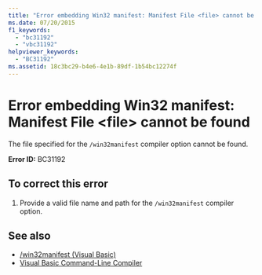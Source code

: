 ```yaml
---
title: "Error embedding Win32 manifest: Manifest File <file> cannot be found"
ms.date: 07/20/2015
f1_keywords: 
  - "bc31192"
  - "vbc31192"
helpviewer_keywords: 
  - "BC31192"
ms.assetid: 18c3bc29-b4e6-4e1b-89df-1b54bc12274f
---
```

# Error embedding Win32 manifest: Manifest File \<file> cannot be found
The file specified for the `/win32manifest` compiler option cannot be found.  
  
 **Error ID:** BC31192  
  
## To correct this error  
  
1. Provide a valid file name and path for the `/win32manifest` compiler option.  
  
## See also

- [/win32manifest (Visual Basic)](../../visual-basic/reference/command-line-compiler/win32manifest.md)
- [Visual Basic Command-Line Compiler](../../visual-basic/reference/command-line-compiler/index.md)
